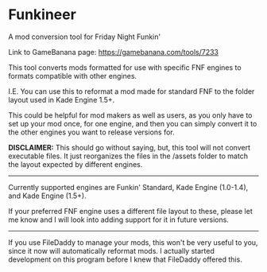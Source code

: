 # Funkineer
A mod conversion tool for Friday Night Funkin'

Link to GameBanana page: https://gamebanana.com/tools/7233

This tool converts mods formatted for use with specific FNF engines to formats compatible with other engines.

I.E. You can use this to reformat a mod made for standard FNF to the folder layout used in Kade Engine 1.5+.

This could be helpful for mod makers as well as users, as you only have to set up your mod once, for one engine, and then you can simply convert it to the other engines you want to release versions for.

**DISCLAIMER:** This should go without saying, but, this tool will not convert executable files. It just reorganizes the files in the /assets folder to match the layout expected by different engines.

---

Currently supported engines are Funkin' Standard, Kade Engine (1.0-1.4), and Kade Engine (1.5+).

If your preferred FNF engine uses a different file layout to these, please let me know and I will look into adding support for it in future versions.

---

If you use FileDaddy to manage your mods, this won't be very useful to you, since it now will automatically reformat mods. I actually started development on this program before I knew that FileDaddy offered this.
